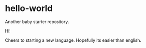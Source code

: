 # hello-world
Another baby starter repository.

Hi!

Cheers to starting a new language. Hopefully its easier than english.
